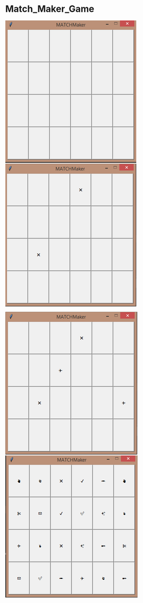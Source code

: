 # Match_Maker_Game

![Screenshot](MatchMaker_ScreenShot1.png)      ![Screenshot](MatchMaker_ScreenShot2.png)

![Screenshot](MatchMaker_ScreenShot3.png)      ![Screenshot](MatchMaker_Screenshot4.png) 



